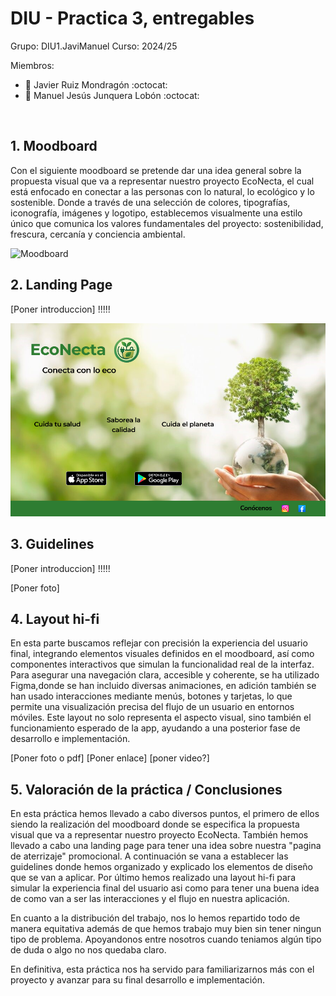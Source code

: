 # DIU - Practica 3, entregables

Grupo: DIU1.JaviManuel Curso: 2024/25

Miembros:
 * :bust_in_silhouette:  Javier Ruiz Mondragón    :octocat:     
 * :bust_in_silhouette:  Manuel Jesús Junquera Lobón    :octocat:
<br>


## 1. Moodboard

Con el siguiente moodboard se pretende dar una idea general sobre la propuesta visual que va a representar nuestro proyecto EcoNecta, el cual está enfocado en conectar a las personas con lo natural, lo ecológico y lo sostenible. Donde a través de una selección de colores, tipografías, iconografía, imágenes y logotipo, establecemos visualmente una estilo único que  comunica los valores fundamentales del proyecto: sostenibilidad, frescura, cercanía y conciencia ambiental.

![Moodboard](Moodboard.png)


## 2. Landing Page

[Poner introduccion] !!!!!

![Landing_Page](LandingPage.png)


## 3. Guidelines

[Poner introduccion] !!!!!

[Poner foto]

## 4. Layout hi-fi

En esta parte buscamos reflejar con precisión la experiencia del usuario final, integrando elementos visuales definidos en el moodboard, así como componentes interactivos que simulan la funcionalidad real de la interfaz. Para asegurar una navegación clara, accesible y coherente, se ha utilizado Figma,donde se han incluido diversas animaciones, en adición también se han usado interacciones mediante menús, botones y tarjetas, lo que permite una visualización precisa del flujo de un usuario en entornos móviles. Este layout no solo representa el aspecto visual, sino también el funcionamiento esperado de la app, ayudando a una posterior fase de desarrollo e implementación.

[Poner foto o pdf]
[Poner enlace]
[poner video?]



## 5. Valoración de la práctica / Conclusiones

En esta práctica hemos llevado a cabo diversos puntos, el primero de ellos siendo la realización del moodboard donde se especifica la propuesta visual que va a representar nuestro proyecto EcoNecta. También hemos llevado a cabo una landing page para tener una idea sobre nuestra "pagina de aterrizaje" promocional. A continuación se vana a establecer las  guidelines donde hemos organizado y explicado los elementos de diseño que se van a aplicar. Por último hemos realizado una layout hi-fi para simular la experiencia final del usuario asi como para tener una buena idea de como van a ser las interacciones y el flujo en nuestra aplicación.

En cuanto a la distribución del trabajo, nos lo hemos repartido todo de manera equitativa además de que hemos trabajo muy bien sin tener ningun tipo de problema. Apoyandonos entre nosotros cuando teniamos algún tipo de duda o algo no nos quedaba claro.

En definitiva, esta práctica nos ha servido para familiarizarnos más con el proyecto y avanzar para su final desarrollo e implementación.

